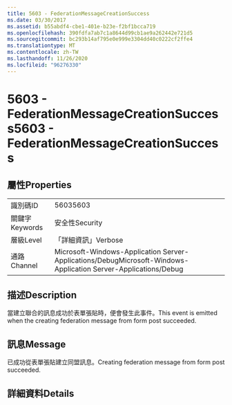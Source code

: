 ```yaml
---
title: 5603 - FederationMessageCreationSuccess
ms.date: 03/30/2017
ms.assetid: b55abdf4-cbe1-401e-b23e-f2bf1bcca719
ms.openlocfilehash: 390fdfa7ab7c1a8644d99cb1ae9a262442e721d5
ms.sourcegitcommit: bc293b14af795e0e999e3304dd40c0222cf2ffe4
ms.translationtype: MT
ms.contentlocale: zh-TW
ms.lasthandoff: 11/26/2020
ms.locfileid: "96276330"
---
```

# <a name="5603---federationmessagecreationsuccess"></a><span data-ttu-id="0fc89-102">5603 - FederationMessageCreationSuccess</span><span class="sxs-lookup"><span data-stu-id="0fc89-102">5603 - FederationMessageCreationSuccess</span></span>

## <a name="properties"></a><span data-ttu-id="0fc89-103">屬性</span><span class="sxs-lookup"><span data-stu-id="0fc89-103">Properties</span></span>  
  
|||  
|-|-|  
|<span data-ttu-id="0fc89-104">識別碼</span><span class="sxs-lookup"><span data-stu-id="0fc89-104">ID</span></span>|<span data-ttu-id="0fc89-105">5603</span><span class="sxs-lookup"><span data-stu-id="0fc89-105">5603</span></span>|  
|<span data-ttu-id="0fc89-106">關鍵字</span><span class="sxs-lookup"><span data-stu-id="0fc89-106">Keywords</span></span>|<span data-ttu-id="0fc89-107">安全性</span><span class="sxs-lookup"><span data-stu-id="0fc89-107">Security</span></span>|  
|<span data-ttu-id="0fc89-108">層級</span><span class="sxs-lookup"><span data-stu-id="0fc89-108">Level</span></span>|<span data-ttu-id="0fc89-109">「詳細資訊」</span><span class="sxs-lookup"><span data-stu-id="0fc89-109">Verbose</span></span>|  
|<span data-ttu-id="0fc89-110">通路</span><span class="sxs-lookup"><span data-stu-id="0fc89-110">Channel</span></span>|<span data-ttu-id="0fc89-111">Microsoft-Windows-Application Server-Applications/Debug</span><span class="sxs-lookup"><span data-stu-id="0fc89-111">Microsoft-Windows-Application Server-Applications/Debug</span></span>|  
  
## <a name="description"></a><span data-ttu-id="0fc89-112">描述</span><span class="sxs-lookup"><span data-stu-id="0fc89-112">Description</span></span>  

 <span data-ttu-id="0fc89-113">當建立聯合的訊息成功於表單張貼時，便會發生此事件。</span><span class="sxs-lookup"><span data-stu-id="0fc89-113">This event is emitted when the creating federation message from form post succeeded.</span></span>  
  
## <a name="message"></a><span data-ttu-id="0fc89-114">訊息</span><span class="sxs-lookup"><span data-stu-id="0fc89-114">Message</span></span>  

 <span data-ttu-id="0fc89-115">已成功從表單張貼建立同盟訊息。</span><span class="sxs-lookup"><span data-stu-id="0fc89-115">Creating federation message from form post succeeded.</span></span>  
  
## <a name="details"></a><span data-ttu-id="0fc89-116">詳細資料</span><span class="sxs-lookup"><span data-stu-id="0fc89-116">Details</span></span>

